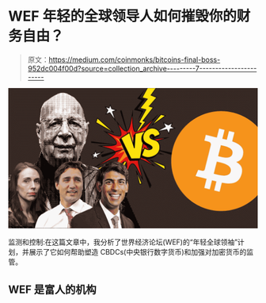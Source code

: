 # WEF 年轻的全球领导人如何摧毁你的财务自由？

> 原文：<https://medium.com/coinmonks/bitcoins-final-boss-952dc004f00d?source=collection_archive---------7----------------------->

![](img/9a63b98016a2c5631034378d3f693126.png)

监测和控制:在这篇文章中，我分析了世界经济论坛(WEF)的“年轻全球领袖”计划，并展示了它如何帮助塑造 CBDCs(中央银行数字货币)和加强对加密货币的监管。

## WEF 是富人的机构